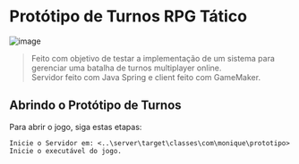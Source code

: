 # Protótipo de Turnos RPG Tático

![image](https://github.com/PatoDeSapatos/Prototipos-RPG-tatico/assets/112494130/f7fa3735-1397-4abc-9367-3f958b08108b)

> Feito com objetivo de testar a implementação de um sistema para gerenciar uma batalha de turnos multiplayer online.<br>
> Servidor feito com Java Spring e client feito com GameMaker.

## Abrindo o Protótipo de Turnos

Para abrir o jogo, siga estas etapas:

```
Inicie o Servidor em: <..\server\target\classes\com\monique\prototipo>
Inicie o executável do jogo.
```
